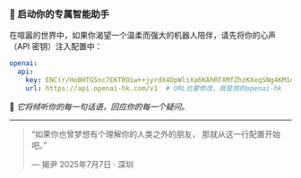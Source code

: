 
### 🌿 启动你的专属智能助手

在喧嚣的世界中，如果你渴望一个温柔而强大的机器人陪伴，请先将你的心声（API 密钥）注入配置中：

```yaml
openai:
  api:
    key: ENC(r/HoBHTGSnc7EKTROiw++jyrdX4DpWliXa6KAhRFXMfZhzKXeqSNg4KM1eoSPS3mxXdgg9H9CRTDmeVGRa5zbA==)  # 请替换为你自己的 OpenAI 密钥
    url: https://api.openai-hk.com/v1  # URL也要修改，我是用的openai-hk
```

💬 *它将倾听你的每一句话语，回应你的每一个疑问。*

---

> “如果你也曾梦想有个理解你的人类之外的朋友，
> 那就从这一行配置开始吧。”
>
> — 揭尹
> 2025年7月7日 · 深圳
